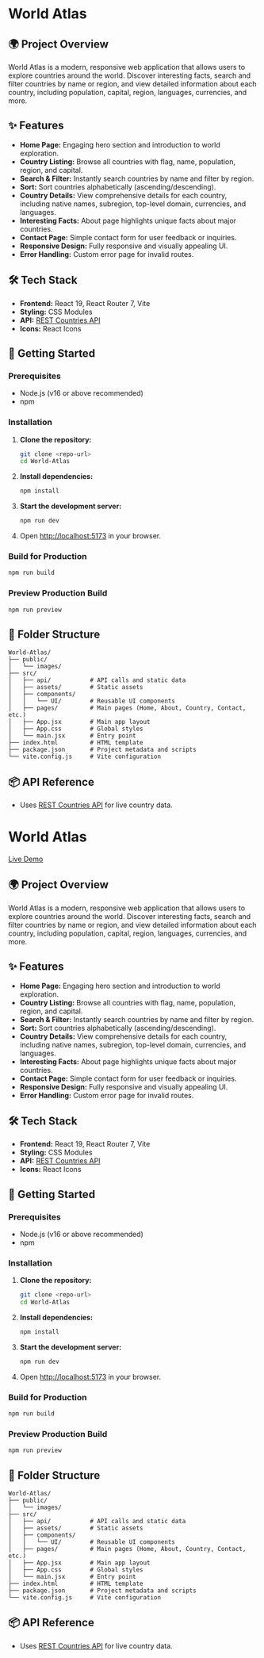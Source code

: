 # World Atlas


## 🌍 Project Overview

World Atlas is a modern, responsive web application that allows users to explore countries around the world. Discover interesting facts, search and filter countries by name or region, and view detailed information about each country, including population, capital, region, languages, currencies, and more.

## ✨ Features

- **Home Page:** Engaging hero section and introduction to world exploration.
- **Country Listing:** Browse all countries with flag, name, population, region, and capital.
- **Search & Filter:** Instantly search countries by name and filter by region.
- **Sort:** Sort countries alphabetically (ascending/descending).
- **Country Details:** View comprehensive details for each country, including native names, subregion, top-level domain, currencies, and languages.
- **Interesting Facts:** About page highlights unique facts about major countries.
- **Contact Page:** Simple contact form for user feedback or inquiries.
- **Responsive Design:** Fully responsive and visually appealing UI.
- **Error Handling:** Custom error page for invalid routes.

## 🛠️ Tech Stack

- **Frontend:** React 19, React Router 7, Vite
- **Styling:** CSS Modules
- **API:** [REST Countries API](https://restcountries.com/)
- **Icons:** React Icons

## 🚀 Getting Started

### Prerequisites

- Node.js (v16 or above recommended)
- npm

### Installation

1. **Clone the repository:**
   ```bash
   git clone <repo-url>
   cd World-Atlas
   ```
2. **Install dependencies:**
   ```bash
   npm install
   ```
3. **Start the development server:**
   ```bash
   npm run dev
   ```
4. Open [http://localhost:5173](http://localhost:5173) in your browser.

### Build for Production

```bash
npm run build
```

### Preview Production Build

```bash
npm run preview
```

## 📁 Folder Structure

```
World-Atlas/
├── public/
│   └── images/
├── src/
│   ├── api/           # API calls and static data
│   ├── assets/        # Static assets
│   ├── components/
│   │   └── UI/        # Reusable UI components
│   ├── pages/         # Main pages (Home, About, Country, Contact, etc.)
│   ├── App.jsx        # Main app layout
│   ├── App.css        # Global styles
│   └── main.jsx       # Entry point
├── index.html         # HTML template
├── package.json       # Project metadata and scripts
└── vite.config.js     # Vite configuration
```

## 📦 API Reference

- Uses [REST Countries API](https://restcountries.com/) for live country data.

# World Atlas

[Live Demo](https://world-atlas-delta.vercel.app/)

## 🌍 Project Overview

World Atlas is a modern, responsive web application that allows users to explore countries around the world. Discover interesting facts, search and filter countries by name or region, and view detailed information about each country, including population, capital, region, languages, currencies, and more.

## ✨ Features

- **Home Page:** Engaging hero section and introduction to world exploration.
- **Country Listing:** Browse all countries with flag, name, population, region, and capital.
- **Search & Filter:** Instantly search countries by name and filter by region.
- **Sort:** Sort countries alphabetically (ascending/descending).
- **Country Details:** View comprehensive details for each country, including native names, subregion, top-level domain, currencies, and languages.
- **Interesting Facts:** About page highlights unique facts about major countries.
- **Contact Page:** Simple contact form for user feedback or inquiries.
- **Responsive Design:** Fully responsive and visually appealing UI.
- **Error Handling:** Custom error page for invalid routes.

## 🛠️ Tech Stack

- **Frontend:** React 19, React Router 7, Vite
- **Styling:** CSS Modules
- **API:** [REST Countries API](https://restcountries.com/)
- **Icons:** React Icons

## 🚀 Getting Started

### Prerequisites

- Node.js (v16 or above recommended)
- npm

### Installation

1. **Clone the repository:**
   ```bash
   git clone <repo-url>
   cd World-Atlas
   ```
2. **Install dependencies:**
   ```bash
   npm install
   ```
3. **Start the development server:**
   ```bash
   npm run dev
   ```
4. Open [http://localhost:5173](http://localhost:5173) in your browser.

### Build for Production

```bash
npm run build
```

### Preview Production Build

```bash
npm run preview
```

## 📁 Folder Structure

```
World-Atlas/
├── public/
│   └── images/
├── src/
│   ├── api/           # API calls and static data
│   ├── assets/        # Static assets
│   ├── components/
│   │   └── UI/        # Reusable UI components
│   ├── pages/         # Main pages (Home, About, Country, Contact, etc.)
│   ├── App.jsx        # Main app layout
│   ├── App.css        # Global styles
│   └── main.jsx       # Entry point
├── index.html         # HTML template
├── package.json       # Project metadata and scripts
└── vite.config.js     # Vite configuration
```

## 📦 API Reference

- Uses [REST Countries API](https://restcountries.com/) for live country data.
